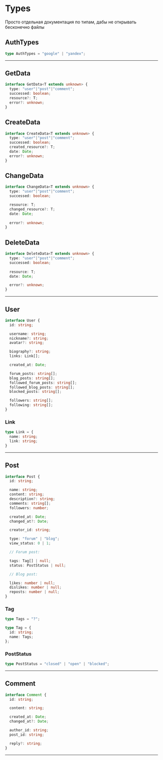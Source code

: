 # Types

Просто отдельная документация по типам, дабы не открывать бесконечно файлы

## AuthTypes
```ts
type AuthTypes = "google" | "yandex";
```

<hr>

## GetData
```ts
interface GetData<T extends unknown> {
  type: "user"|"post"|"comment";
  successed: boolean;
  resource?: T;
  error?: unknown;
}
```

## CreateData
```ts
interface CreateData<T extends unknown> {
  type: "user"|"post"|"comment";
  successed: boolean;
  created_resource?: T;
  date: Date;
  error?: unknown;
}
```

## ChangeData
```ts
interface ChangeData<T extends unknown> {
  type: "user"|"post"|"comment";
  successed: boolean;

  resource: T;
  changed_resource?: T;
  date: Date;
    
  error?: unknown;
}
```

## DeleteData
```ts
interface DeleteData<T extends unknown> {
  type: "user"|"post"|"comment";
  successed: boolean;
	
  resource: T;
  date: Date;

  error?: unknown;
}
```

<hr>

## User
```ts
interface User {
  id: string;

  username: string;
  nickname?: string;
  avatar?: string;

  biography?: string;
  links: Link[];

  created_at: Date;

  forum_posts: string[];
  blog_posts: string[];
  followed_forum_posts: string[];
  followed_blog_posts: string[];
  blocked_posts: string[];

  followers: string[];
  following: string[];
}
```

### Link
```ts
type Link = {
  name: string;
  link: string;
}
```

<hr>

## Post
```ts
interface Post {
  id: string;

  name: string;
  content: string;
  description?: string;
  comments: string[];
  followers: number;

  created_at: Date;
  changed_at?: Date;

  creator_id: string;

  type: "forum" | "blog";
  view_status: 0 | 1;

  // Forum post:

  tags: Tag[] | null;
  status: PostStatus | null;

  // Blog post:

  likes: number | null;
  dislikes: number | null;
  reposts: number | null;
}
```

### Tag
```ts
type Tags = "?";

type Tag = {
  id: string;
  name: Tags;
};
```

### PostStatus
```ts
type PostStatus = "closed" | "open" | "blocked";
```

<hr>

## Comment
```ts
interface Comment {
  id: string;

  content: string;

  created_at: Date;
  changed_at?: Date;

  author_id: string;
  post_id: string;

  reply?: string;
}
```

<hr>